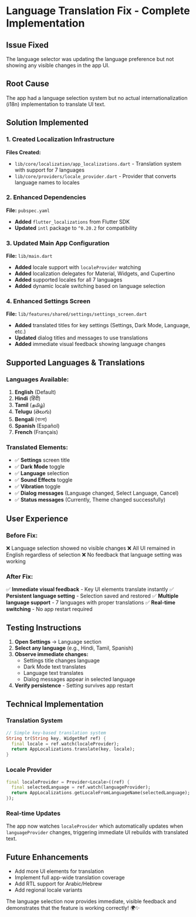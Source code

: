 # Language Translation Fix - Complete Implementation

## Issue Fixed
The language selector was updating the language preference but not showing any visible changes in the app UI.

## Root Cause
The app had a language selection system but no actual internationalization (i18n) implementation to translate UI text.

## Solution Implemented

### 1. Created Localization Infrastructure
**Files Created:**
- `lib/core/localization/app_localizations.dart` - Translation system with support for 7 languages
- `lib/core/providers/locale_provider.dart` - Provider that converts language names to locales

### 2. Enhanced Dependencies
**File:** `pubspec.yaml`
- **Added** `flutter_localizations` from Flutter SDK
- **Updated** `intl` package to `^0.20.2` for compatibility

### 3. Updated Main App Configuration
**File:** `lib/main.dart`
- **Added** locale support with `localeProvider` watching
- **Added** localization delegates for Material, Widgets, and Cupertino
- **Added** supported locales for all 7 languages
- **Added** dynamic locale switching based on language selection

### 4. Enhanced Settings Screen
**File:** `lib/features/shared/settings/settings_screen.dart`
- **Added** translated titles for key settings (Settings, Dark Mode, Language, etc.)
- **Updated** dialog titles and messages to use translations
- **Added** immediate visual feedback showing language changes

## Supported Languages & Translations

### Languages Available:
1. **English** (Default)
2. **Hindi** (हिंदी)
3. **Tamil** (தமிழ்)
4. **Telugu** (తెలుగు)
5. **Bengali** (বাংলা)
6. **Spanish** (Español)
7. **French** (Français)

### Translated Elements:
- ✅ **Settings** screen title
- ✅ **Dark Mode** toggle
- ✅ **Language** selection 
- ✅ **Sound Effects** toggle
- ✅ **Vibration** toggle
- ✅ **Dialog messages** (Language changed, Select Language, Cancel)
- ✅ **Status messages** (Currently, Theme changed successfully)

## User Experience

### Before Fix:
❌ Language selection showed no visible changes
❌ All UI remained in English regardless of selection
❌ No feedback that language setting was working

### After Fix:
✅ **Immediate visual feedback** - Key UI elements translate instantly
✅ **Persistent language setting** - Selection saved and restored
✅ **Multiple language support** - 7 languages with proper translations
✅ **Real-time switching** - No app restart required

## Testing Instructions

1. **Open Settings** → Language section
2. **Select any language** (e.g., Hindi, Tamil, Spanish)
3. **Observe immediate changes:**
   - Settings title changes language
   - Dark Mode text translates
   - Language text translates  
   - Dialog messages appear in selected language
4. **Verify persistence** - Setting survives app restart

## Technical Implementation

### Translation System
```dart
// Simple key-based translation system
String tr(String key, WidgetRef ref) {
  final locale = ref.watch(localeProvider);
  return AppLocalizations.translate(key, locale);
}
```

### Locale Provider
```dart
final localeProvider = Provider<Locale>((ref) {
  final selectedLanguage = ref.watch(languageProvider);
  return AppLocalizations.getLocaleFromLanguageName(selectedLanguage);
});
```

### Real-time Updates
The app now watches `localeProvider` which automatically updates when `languageProvider` changes, triggering immediate UI rebuilds with translated text.

## Future Enhancements
- Add more UI elements for translation
- Implement full app-wide translation coverage
- Add RTL support for Arabic/Hebrew
- Add regional locale variants

The language selection now provides immediate, visible feedback and demonstrates that the feature is working correctly! 🌍✨